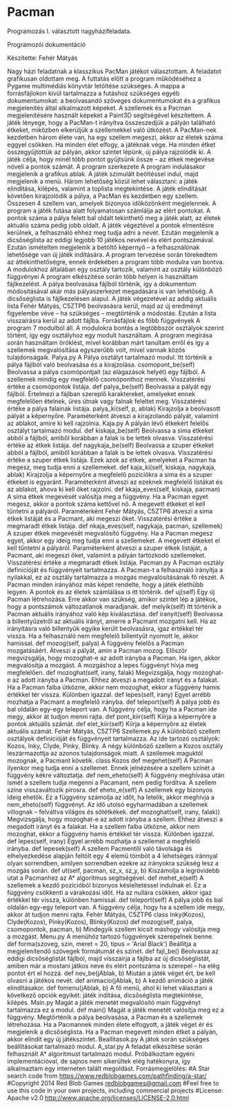 # Pacman
Programozás I. választott nagyházifeladata.

Programozói dokumentáció

Készítette: Fehér Mátyás

Nagy házi feladatnak a klasszikus PacMan játékot választottam.
A feladatot grafikusan oldottam meg. A futtatás előtt a program működéséhez a Pygame multimédiás könyvtár letöltése szükséges.
A mappa a forrásfájlokon kívül tartalmazza a futáshoz szükséges egyéb dokumentumokat: a beolvasandó szöveges dokumentumokat és a grafikus megjelenítés által alkalmazott képeket. A szellemek és a Pacman megjelenítésére használt képeket a Paint3D segítségével készítettem.
A játék lényege, hogy a PacMan-t irányítva összeszedjük a pályán található étkeket, miközben elkerüljük a szellemekkel való ütközést. A PacMan-nek kezdetben három élete van, ha egy szellem megeszi, akkor az életek száma eggyel csökken. Ha minden élet elfogy, a játéknak vége. Ha minden étket összegyűjtöttük az pályán, akkor szintet lépünk, új pálya rajzolódik ki. A játék célja, hogy minél több pontot gyűjtsünk össze – az étkek megevése növeli a pontok számát.
A program szerkezete
A program indulásakor megjelenik a grafikus ablak. A játék szimulált beöltéssel indul, majd megjelenik a menü. Három lehetőség közül lehet választani: a játék elindítása, kilépés, valamint a toplista megtekintése. A játék elindítását követően kirajzolódik a pálya, a PacMan és kezdetben egy szellem. Összesen 4 szellem van, amelyek bizonyos időközönként megjelennek.
A program a játék futása alatt folyamatosan számlálja az elért pontokat. A pontok száma a pálya felett bal oldalt tekinthető meg a játék alatt, az életek aktuális száma pedig jobb oldalt. A játék végeztével a pontok elmentésre kerülnek, a felhasználó ehhez meg tudja adni a nevét. Ezután megjelenik a dicsőséglista az eddigi legjobb 10 játékos nevével és elért pontszámával.
Ezután ismételten megjelenik a betöltő képernyő – a felhasználónak lehetősége van új játék indítására.
A program tervezése során törekedtem az áttekinthetőségre, ennek érdekében a program több modulra van bontva. A modulokhoz általában egy osztály tartozik, valamint az osztály különböző függvényei
A program elkészítése során több helyen is használtam fájlkezelést. A pálya beolvasása fájlból történik, így a dokumentum módosításával akár más pályaszerkezet megadására is van lehetőség. A dicsőséglista is fájlkezelésen alapul. A játék végezetével az addig aktuális lista
Fehér Mátyás, C5ZTP6
beolvasásra kerül, majd az új eredményt figyelembe véve – ha szükséges – megtörténik a módostás. Ezután a lista visszaírásra kerül az adott fájlba.
Forrásfájlok és főbb függvények
A program 7 modulból áll. A modulokra bontás a legtöbbször osztályok szerint történt, így egy osztályhoz egy modult használtam.
A program megírása során használtam öröklést, mivel korábban márt tanultam erről és így a szellemek megvalósítása egyszerűbb volt, mivel vannak közös tulajdonságaik.
Palya.py
A Pálya osztályt tartalmazó modul. Itt történik a pálya fájlból való beolvasása és a kirajzolása.
csomopont_be(self)
Beolvassa a pálya csomópontjait (az elágazások helyét) egy fájlból. A szellemek mindig egy megfelelő csomóponthoz mennek. Visszatérési értéke a csomópontok listája.
def palya_be(self)
Beolvassa a pályát egy fájlból. Értelmezi a fájlban szereplő karaktereket, amelyeket ennek megfelelően ételnek, üres útnak vagy falnak feleltet meg. Visszatérési értéke a pálya falainak listája.
palya_ki(self, p, ablak)
Kirajzolja a beolvasott pályát a képernyőre. Paraméterként átveszi a kirajzolandó pályát, valamint az ablakot, amire ki kell rajzolnia.
Kaja.py
A pályán lévő étkekért felelős osztályt tartalmazó modul.
def kiskaja_be(self)
Beolvassa a sima étkeket abból a fájlból, amiből korábban a falak is be lettek olvasva. Visszatérési értéke az étkek listája.
def nagykaja_be(self)
Beolvassa a szuper étkeket abból a fájlból, amiből korábban a falak is be lettek olvasva. Visszatérési értéke a szuper étkek listája. Ezek azok az étkek, amelyeket a Pacman ha megesz, meg tudja enni a szellemeket.
def kaja_ki(self, kiskaja, nagykaja, ablak)
Kirajzolja a képernyőre a megfelelő pozíciókra a sima és a szuper étkeket is egyaránt. Paraméterként átveszi az ezeknek megfelelő listákat és az ablakot, ahova ki kell őket rajzolni.
def kkaja_eves(self, kiskaja, pacman)
A sima étkek megevését valósítja meg a függvény. Ha a Pacman egyet megesz, akkor a pontok száma kettővel nő. A megevett étkeket el kell tűntetni a pályáról. Paraméterként
Fehér Mátyás, C5ZTP6
átveszi a sima étkek listáját és a Pacmant, aki megeszi őket. Visszatérési értéke a megmaradt étkek listája.
def nkaja_eves(self, nagykaja, pacman, szellemek)
A szuper étkek megevését megvalósító függvény. Ha a Pacman megesz egyet, akkor egy ideig meg tudja enni a szellemeket. A megevett étkeket el kell tűntetni a pályáról. Paraméterként átveszi a szuper étkek listáját, a Pacmant, aki megeszi őket, valamint a pályán tartózkodó szellemeket. Visszatérési értéke a megmaradt étkek listája.
Pacman.py
A Pacman osztály definícióját és függvényeit tartalmazza. A Pacman-t a felhasználó irányítja a nyilakkal, ez az osztály tartalmazza a mozgás megvalósításának fő részét. A Pacman minden irányához más képet rendelte, hogy a játék élethűbb legyen. A pontok és az életek számlálása is itt történik.
def uj(self)
Egy új Pacman létrehozása. Erre akkor van szükség, amikor szintet lép a játékos, hogy a pontszámok változatlanok maradjanak.
def melyik(self)
Itt történik a Pacman aktuális irányához való kép kiválasztása.
def iranyit(self)
Beolvassa a billentyűzetről az aktuális irányt, amerre a Pacmant mozgatni kell. Ha az irányításra való billentyűk egyike került beolvasásra, igaz értékkel tér vissza. Ha a felhasználó nem megfelelő billentyűt nyomott le, akkor hamissal.
def mozog(self, palya)
A függvény felelős a Pacman mozgatásáért. Átveszi a pályát, amin a Pacman mozog. Először megvizsgálja, hogy mozoghat-e az adott irányba a Pacman. Ha igen, akkor megvalósítja a mozgást. A mozgáshoz a lepes függvényt hívja meg megfelelően.
def mozoghat(self, irany, falak)
Megvizsgálja, hogy mozoghat-e az adott irányba a Pacman. Ehhez átveszi a megadott irányt és a falakat. Ha a Pacman falba ütközne, akkor nem mozoghat, ekkor a függvény hamis értékkel tér vissza. Különben igazzal.
def lepes(self, irany)
Egyel arrébb mozhatja a Pacmant a megfelelő irányba.
def teleport(self)
A pálya jobb és bal oldalán egy-egy teleport van. A függvény célja, hogy ha a Pacman ide megy, akkor át tudjon menni rajta.
def pont_kiir(self)
Kiírja a képernyőre a pontok aktuális számát.
def elet_kiir(self)
Kiírja a képernyőre az életek aktuális számát.
Fehér Mátyás, C5ZTP6
Szellemek.py
A különböző szellem osztályok definícióját és függvényeit tartalmazza. Az ide tartozó osztályok: Kozos, Inky, Clyde, Pinky, Blinky. A négy különböző szellem a Kozos osztály leszármazottja az azonos tulajdonságok miatt. A szellemek maguktól mozognak, a Pacmant követik.
class Kozos
def megehet(self)
A Pacman ilyenkor meg tudja enni a szellemet. Ennek jelnézésére a szellem színét a függvény kékre változtatja.
def nem_eheto(self)
A függvény meghívása után ismét a szellem tudja megenni a Pacamant, nem pedig fordítva. A szellem színe visszaváltozik pirosra.
def eheto_e(self)
A szellemek egy bizonyos ideig ehetők. Ez a függvény számolja az időt, ha letelik, akkor meghívja a nem_eheto(self) függvényt. Az idő utolsó egyharmadában a szellemek villognak – felváltva világos és sötétkékek.
def mozoghat(self, irany, falak))
Megvizsgálja, hogy mozoghat-e az adott irányba a szellem. Ehhez átveszi a megadott irányt és a falakat. Ha a szellem falba ütközne, akkor nem mozoghat, ekkor a függvény hamis értékkel tér vissza. Különben igazzal.
def lepes(self, irany)
Egyel arrébb mozhatja a szellemet a megfelelő irányba.
def lepesek(self)
A szellem Pacmentől való távolsága és elhelyezkedése alapján feltölt egy 4 elemű tömböt a 4 lehetséges iránnyal olyan sorrendben, amilyen sorrendben ezekre az irányokra szükség lesz a mozgás során.
def ut(self, pacman, sz_x, sz_y, b)
Kiszámolja a legrövidebb utat a Pacmanhez az A* algoritmus segítségével.
def mehet_e(self)
A szellemek a kezdő pozícióból bizonyos késleltetéssel indulnak el. Ez a függvény csökkenti a várakozási időt. Ha az nullára csökken, akkor igaz értékkel tér vissza, különben hamissal.
def teleport(self)
A pálya jobb és bal oldalán egy-egy teleport van. A függvény célja, hogy ha a szellem ide megy, akkor át tudjon menni rajta.
Fehér Mátyás, C5ZTP6
class Inky(Kozos), Clyde(Kozos), Pinky(Kozos), Blinky(Kozos)
def mozog(self, palya, csomopontok, pacman, b)
Mindegyik szellem kicsit máshogy valósítja meg a mozgást.
Menu.py
A menühöz tartozó függvények szerepelnek benne.
def forma(szoveg, szin, meret = 20, tipus = 'Arial Black')
Beállítja a megjelenítendő szövegek formátumát és színét.
def fajl_be()
Beolvassa az eddigi dicsőséglistát fájlból, majd visszaírja a fájlba az új dicsőséglistát, amiben már a mostani játkos neve és elért pontszáma is szerepel – ha elég pontot ért el hozzá.
def nev_be(jAblak, b)
Miután a játék véget ért, be kell olvasni a játékos nevét.
def animacio(jAblak, b)
A kezdő animáció a játék elindításakor.
def fomenu(jAblak, b)
A fő menü, ahol ki lehet választani a következő opciók egyikét: játék indítása, dicsőséglista megtekintése, kilépés.
Main.py
Magát a játék menetét megvalósító main függvényt tartalmazza ez a modul.
def main()
Magát a játék menetét valósítja meg ez a függvény. Megtörténik a pálya beolvasása, a Pacman és a szellemek létrehozása. Ha a Pacmannek minden élete elfogyott, a játék véget ér és megjelenik a dicsőséglista. Ha a Pacman megevett minden étket a pályán, akkor elindít egy új játékszintet.
Beallitasok.py
A játok során szükséges beállításokat tartalmazó modul.
A_star.py
A feladat elkészítése során felhasznált A* algoritmust tartalmazó modul. Próbálkoztam egyéni implementációval, de sajnos nem sikerültek elég hatékonyra, így alkalmaztam egy interneten talált megoldást.
Forrásmegjelölés:
#A Star search code from https://www.redblobgames.com/pathfinding/a-star/
#Copyright 2014 Red Blob Games <redblobgames@gmail.com>
#Feel free to use this code in your own projects, including commercial projects
#License: Apache v2.0 <http://www.apache.org/licenses/LICENSE-2.0.html>
